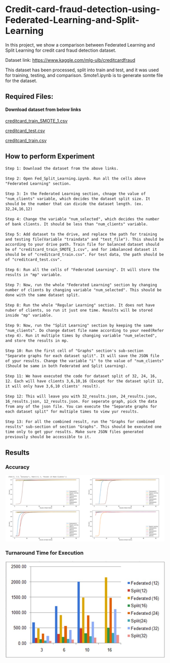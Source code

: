 # Credit-card-fraud-detection-using-Federated-Learning-and-Split-Learning

In this project, we show a comparison between Federated Learning and Split Learning for credit card fraud detection dataset.

Dataset link: https://www.kaggle.com/mlg-ulb/creditcardfraud

This dataset has been processed, split into train and test, and it was used for training, testing, and comparison. Smote1.ipynb is to generate somte file for the dataset.

## Required Files:
#### Download dataset from below links
   [creditcard_train_SMOTE_1.csv](https://drive.google.com/file/d/1vEFjrA5I08dVPEslMVixJG0Kjl9bW44V/view?usp=sharing)

   [creditcard_test.csv](https://drive.google.com/file/d/1rJlgEOpakousK-83fKKNg9xrjfPvU8sf/view?usp=sharing)

   [creditcard_train.csv](https://drive.google.com/file/d/1nnRE2v7J-zt5xyR9dy9QCwE1cShkDKH9/view?usp=sharing)

## How to perform Experiment
    Step 1: Download the dataset from the above links.

    Step 2: Open Fed_Split_Learning.ipynb. Run all the cells above "Federated Learning" section.

    Step 3: In the Federated Learning section, chnage the value of "num_clients" variable, which decides the dataset split size. It should be the number that can divide the dataset length. (ex. 32,24,16,12)

    Step 4: Change the variable "num_selected", which decides the number of bank clients. It should be less than "num_clients" variable. 

    Step 5: Add dataset to the drive, and replace the path for training and testing file(Variable "traindata" and "test_file"). This should be according to your drive path. Train file for balanced dataset should be of "creditcard_train_SMOTE_1.csv", and for imbalanced dataset it should be of "creditcard_train.csv". For test data, the path should be of "creditcard_test.csv".

    Step 6: Run all the cells of "Federated Learning". It will store the results in "mp" variable.

    Step 7: Now, run the whole "Federated Learning" section by changing number of clients by changing variable "num_selected". This should be done with the same dataset split.

    Step 8: Run the whole "Regular Learning" section. It does not have nuber of clients, so run it just one time. Results will be stored inside "mp" variable.

    Step 9: Now, run the "Split Learning" section by keeping the same "num_clients". Do change datset file name according to your need(Refer step 4). Run it multiple times by changing variable "num_selected", and store the results in mp. 

    Step 10: Run the first cell of "Graphs" section's sub-section "Separate graphs for each dataset split". It will save the JSON file of ypur results. Change the variable "i" to the value of "num_clients"(Should be same in both Federated and Split Learning).

    Step 11: We have executed the code for dataset split of 32, 24, 16, 12. Each will have clients 3,6,10,16 (Except for the dataset split 12, it will only have 3,6,10 clients' result).

    Step 12: This will leave you with 32_results.json, 24_results.json, 16_results.json, 12_results.json. For seperate graph, pick the data from any of the json file. You can execute the "Separate graphs for each dataset split" for multiple times to view yur results.

    Step 13: For all the combined result, run the "Graphs for combined results" sub-section of section "Graphs". This should be executed one time only to get ypur results. Make sure JSON files generated previously should be accessible to it.

## Results

### Accuracy

![Accuracy](Experiment_Results/Combined%20Graphs/Accuracy.jpeg)

### Turnaround Time for Execution
![Turn Around Time](Experiment_Results/TAT.jpeg)

